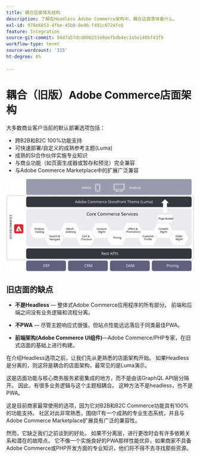 ```yaml
---
title: 耦合店面体系结构
description: 了解在Headless Adobe Commerce架构中，耦合店面意味着什么。
exl-id: 978e6853-4fbe-45b8-8e46-f491c6724fc6
feature: Integration
source-git-commit: 94d7a57dcd006251e8eefbdb4ec3a5e140bf43f9
workflow-type: tm+mt
source-wordcount: '315'
ht-degree: 0%

---
```


# 耦合（旧版）Adobe Commerce店面架构

大多数商业客户当前的默认部署选项包括：

- 跨B2B和B2C 100%功能支持
- 可快速部署/自定义的成熟参考主题(Luma)
- 成熟的SI合作伙伴实施专业知识
- 与商业功能（如页面生成器或暂存和预览）完全兼容
- 与Adobe Commerce Marketplace中的扩展广泛兼容

![显示耦合的Adobe Commerce店面架构的示意图](../../../assets/playbooks/coupled-storefront-architecture.svg)

## 旧店面的缺点

- **不是Headless** — 整体式Adobe Commerce应用程序的所有部分。 前端和后端之间没有业务逻辑和流程分离。

- **不PWA** — 尽管主题响应式很强，但站点性能远远落后于同类最佳PWA。

- **前端架构(Adobe Commerce UI组件)**—Adobe Commerce/PHP专家，在旧式店面的基础上进行构建。

在介绍Headless选项之前，让我们先从更熟悉的店面架构开始。 如果Headless是分离的，则这将是耦合的店面架构，最常见的是Luma演示。

这是店面功能与核心商务服务紧密集成的地方，而不是由该GraphQL API层分隔开。 因此，有很多业务逻辑与这个主题相耦合。 这种方法不是headless，也不是PWA。

这是目前商家最常使用的选项，因为它对B2B和B2C Commerce功能具有100%的功能支持。 社区对此非常熟悉，围绕IT有一个成熟的专业生态系统，并且与Adobe Commerce Marketplace扩展具有广泛的兼容性。

然而，它缺乏我们之前谈到的好处。 如果不分离层，进行更改时会有许多依赖关系和潜在的故障点。 它不像一个实施良好的PWA那样性能优异，如果商家不具备Adobe Commerce或PHP开发方面的专业知识，他们将不得不去寻找那些资源。
